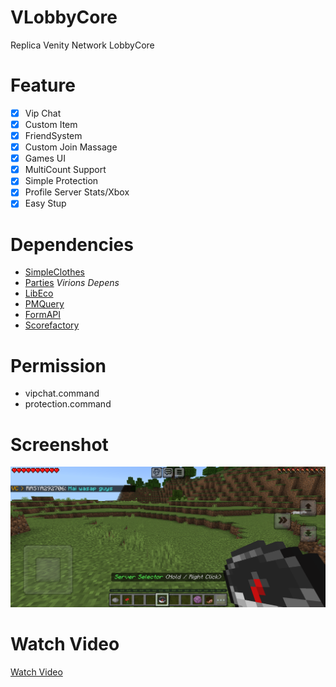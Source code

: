 # VLobbyCore
Replica Venity Network LobbyCore

# Feature
- [X] Vip Chat
- [X] Custom Item
- [X] FriendSystem
- [X] Custom Join Massage
- [X] Games UI
- [X] MultiCount Support
- [X] Simple Protection
- [X] Profile Server Stats/Xbox
- [X] Easy Stup

# Dependencies
- [SimpleClothes](https://github.com/VsrStudio/SimpleClothes/tree/main)
- [Parties](https://github.com/didacdelolmo/Parties)
  *Virions Depens*
- [LibEco](https://github.com/MyFreds/libEco)
- [PMQuery](https://github.com/jasonw4331/libpmquery)
- [FormAPI](https://github.com/jojoe77777/FormAPI)
- [Scorefactory](https://github.com/Ifera/ScoreFactory/tree/master)

# Permission
- vipchat.command
- protection.command

# Screenshot
![Screenshot](https://github.com/VsrStudio/VLobbyCore/blob/main/screenshot.png)

# Watch Video
[Watch Video](https://youtu.be/02ANzRw80sA?si=yQwojgndscu_8Ya6)
